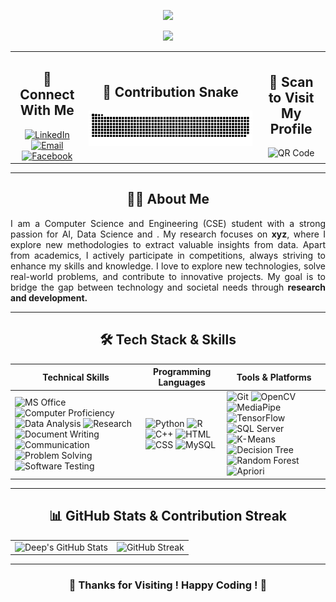 <div align="center">
<!-- Typing Animation at the Top -->
<p align="center">
  <img src="https://readme-typing-svg.herokuapp.com?size=24&duration=1&color=FF0000&center=true&vCenter=true&multiline=true&width=500&height=50&lines=Welcome+to+My+GitHub+!+🥂" />
</p>
<!-- Another Typing Animation Below -->
<p align="center">
  <img src="https://readme-typing-svg.herokuapp.com?size=24&duration=1500&color=00FF00&center=true&vCenter=true&multiline=true&width=800&height=50&lines=👋+Hi,+I'm+Sudeep+Mondal+Deep+!;" />
</p>
  
<table width="200%">
  <!-- Left Side: Connect With Me -->
  <tr>
    <td align="center">
      <h2>🤝 Connect With Me</h2>    
      <a href="https://www.linkedin.com/in/smdeep/">
        <img src="https://img.shields.io/badge/-LinkedIn-0077B5?style=flat&logo=linkedin&logoColor=white" alt="LinkedIn">
      </a>
      <br>
      <a href="mailto:smdeep137@gmail.com">
        <img src="https://img.shields.io/badge/-Email-D14836?style=flat&logo=gmail&logoColor=white" alt="Email">
      </a>
      <br>
      <a href="https://www.facebook.com/sudeepmondaldeep/">
        <img src="https://img.shields.io/badge/-Facebook-0077B5?style=flat&logo=Facebook&logoColor=white" alt="Facebook">
      </a>
    </td>
  <!-- Centered Contribution Snake -->
  <td align="center" colspan="0">
    <h2>🐍 Contribution Snake </h2>
    <img src="https://github.com/sudeepmondal/sudeepmondal/blob/main/dist/github-contribution-grid-snake-dark.svg">
  </td>
  <!-- Right Side: Scan to Visit My Profile -->
  <td align="center">
    <h2>📱 Scan to Visit My Profile</h2>
    <img src="https://api.qrserver.com/v1/create-qr-code/?size=150x150&data=https://github.com/sudeepmondal" alt="QR Code" width="150">
  </td>
  </tr:hover {background-color: coral;}>
</table>

---

## 🧑‍💻 **About Me**  

  <p align="justify">
I am a Computer Science and Engineering (CSE) student with a strong passion for AI, Data Science and . My research focuses on <b>xyz</b>, where I explore new methodologies to extract valuable insights from data. Apart from academics, I actively participate in competitions, always striving to enhance my skills and knowledge. I love to explore new technologies, solve real-world problems, and contribute to innovative projects. My goal is to bridge the gap between technology and societal needs through <b>research and development.</b>  
  </p>
  
---

## 🛠️ **Tech Stack & Skills**  

| **Technical Skills** | **Programming Languages** | **Tools & Platforms** |
|----------------------|--------------------------|----------------------|
| ![MS Office](https://img.shields.io/badge/-MS%20Office-D83B01?style=flat&logo=microsoft-office&logoColor=white) ![Computer Proficiency](https://img.shields.io/badge/-Computer%20Proficiency-0078D4?style=flat&logo=windows&logoColor=white) ![Data Analysis](https://img.shields.io/badge/-Data%20Analysis-1F70C1?style=flat&logo=tableau&logoColor=white) ![Research](https://img.shields.io/badge/-Research-FF6F00?style=flat&logo=google-scholar&logoColor=white) ![Document Writing](https://img.shields.io/badge/-Document%20Writing-02569B?style=flat&logo=microsoft-word&logoColor=white) ![Communication](https://img.shields.io/badge/-Communication-ff4081?style=flat&logo=wechat&logoColor=white) ![Problem Solving](https://img.shields.io/badge/-Problem%20Solving-0A66C2?style=flat&logo=thinkpad&logoColor=white) ![Software Testing](https://img.shields.io/badge/-Software%20Testing-5A67D8?style=flat&logo=testing-library&logoColor=white) | ![Python](https://img.shields.io/badge/-Python-3776AB?style=flat&logo=python&logoColor=white) ![R](https://img.shields.io/badge/-R-276DC3?style=flat&logo=r&logoColor=white) ![C++](https://img.shields.io/badge/-C++-00599C?style=flat&logo=c%2B%2B&logoColor=white) ![HTML](https://img.shields.io/badge/-HTML-E34F26?style=flat&logo=html&logoColor=white) ![CSS](https://img.shields.io/badge/-CSS-1572B6?style=flat&logo=css&logoColor=white) ![MySQL](https://img.shields.io/badge/-MySQL-4479A1?style=flat&logo=mysql&logoColor=white) | ![Git](https://img.shields.io/badge/-Git-F05032?style=flat&logo=git&logoColor=white) ![OpenCV](https://img.shields.io/badge/-OpenCV-5C3EE8?style=flat&logo=opencv&logoColor=white) ![MediaPipe](https://img.shields.io/badge/-MediaPipe-FF4500?style=flat&logo=google&logoColor=white) ![TensorFlow](https://img.shields.io/badge/-TensorFlow-FF6F00?style=flat&logo=tensorflow&logoColor=white) ![SQL Server](https://img.shields.io/badge/-SQL%20Server-CC2927?style=flat&logo=microsoft-sql-server&logoColor=white) ![K-Means](https://img.shields.io/badge/-K%20Means-00CED1?style=flat&logo=google&logoColor=white) ![Decision Tree](https://img.shields.io/badge/-Decision%20Tree-008000?style=flat&logo=scikitlearn&logoColor=white) ![Random Forest](https://img.shields.io/badge/-Random%20Forest-6A5ACD?style=flat&logo=scikitlearn&logoColor=white) ![Apriori](https://img.shields.io/badge/-Apriori-006400?style=flat&logo=apache-spark&logoColor=white)|

---

## 📊 **GitHub Stats & Contribution Streak**  
<div align="center">
  <table>
    <tr>
      <td><img src="https://github-readme-stats.vercel.app/api?username=sudeepmondal&show_icons=true&theme=radical" alt="Deep's GitHub Stats"></td>
      <td><img src="https://streak-stats.demolab.com/?user=sudeepmondal&theme=radical" alt="GitHub Streak"></td>
    </tr>
  </table>
</div>

---

### 🎉 **Thanks for Visiting ! Happy Coding ! 🚀**
